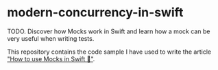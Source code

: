 # modern-concurrency-in-swift

TODO.
Discover how Mocks work in Swift and learn how a mock can be very useful when writing tests.

This repository contains the code sample I have used to write the article ["How to use Mocks in Swift 🚧"](https://tiagohenriques.vercel.app/blog/how-to-use-mocks-in-swift).
